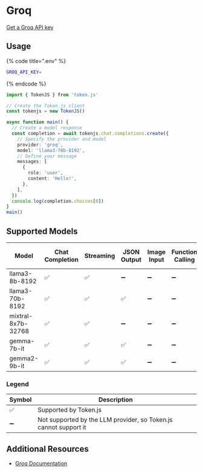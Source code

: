 # Groq

[Get a Groq API key](https://console.groq.com/keys)

## Usage

{% code title=".env" %}
```bash
GROQ_API_KEY=
```
{% endcode %}

```typescript
import { TokenJS } from 'token.js'

// Create the Token.js client
const tokenjs = new TokenJS()

async function main() {
  // Create a model response
  const completion = await tokenjs.chat.completions.create({
    // Specify the provider and model
    provider: 'groq',
    model: 'llama3-70b-8192',
    // Define your message
    messages: [
      {
        role: 'user',
        content: 'Hello!',
      },
    ],
  })
  console.log(completion.choices[0])
}
main()
```

<!-- compatibility -->
## Supported Models

| Model              | Chat Completion | Streaming | JSON Output | Image Input | Function Calling | N > 1 |
| ------------------ | --------------- | --------- | ----------- | ----------- | ---------------- | ----- |
| llama3-8b-8192     | ✅               | ✅         | ➖           | ➖           | ➖                | ➖     |
| llama3-70b-8192    | ✅               | ✅         | ✅           | ➖           | ➖                | ➖     |
| mixtral-8x7b-32768 | ✅               | ✅         | ➖           | ➖           | ➖                | ➖     |
| gemma-7b-it        | ✅               | ✅         | ✅           | ➖           | ➖                | ➖     |
| gemma2-9b-it       | ✅               | ✅         | ✅           | ➖           | ➖                | ➖     |

### Legend
| Symbol             | Description                           |
|--------------------|---------------------------------------|
| :white_check_mark: | Supported by Token.js                 |
| :heavy_minus_sign: | Not supported by the LLM provider, so Token.js cannot support it     |
<!-- end compatibility -->

## Additional Resources

* [Groq Documentation](https://console.groq.com/docs/quickstart)

